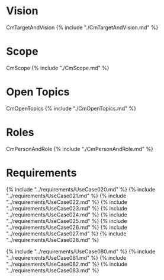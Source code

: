 
# Vision

CmTargetAndVision
{% include "./CmTargetAndVision.md" %}


# Scope

CmScope
{% include "./CmScope.md" %}


# Open Topics

CmOpenTopics
{% include "./CmOpenTopics.md" %}


# Roles

CmPersonAndRole
{% include "./CmPersonAndRole.md" %}


# Requirements

{% include "../requirements/UseCase020.md" %}
{% include "../requirements/UseCase021.md" %}
{% include "../requirements/UseCase022.md" %}
{% include "../requirements/UseCase023.md" %}
{% include "../requirements/UseCase024.md" %}
{% include "../requirements/UseCase025.md" %}
{% include "../requirements/UseCase026.md" %}
{% include "../requirements/UseCase027.md" %}
{% include "../requirements/UseCase028.md" %}

{% include "../requirements/UseCase080.md" %}
{% include "../requirements/UseCase081.md" %}
{% include "../requirements/UseCase082.md" %}
{% include "../requirements/UseCase083.md" %}
